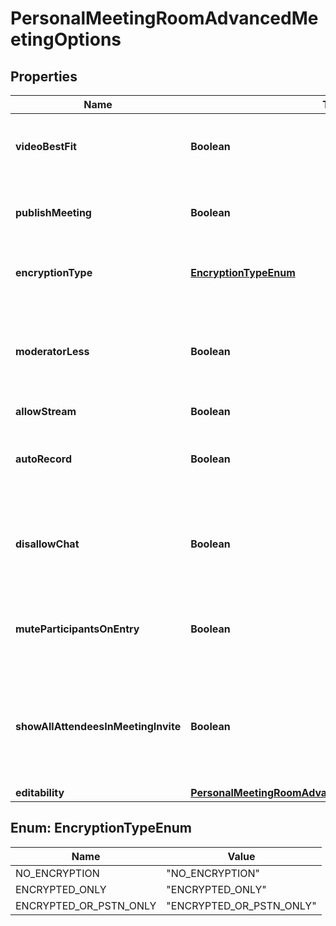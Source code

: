 
# PersonalMeetingRoomAdvancedMeetingOptions

## Properties
Name | Type | Description | Notes
------------ | ------------- | ------------- | -------------
**videoBestFit** | **Boolean** | Same user ID as passed in path parameter. |  [optional]
**publishMeeting** | **Boolean** | Same user ID as passed in path parameter. |  [optional]
**encryptionType** | [**EncryptionTypeEnum**](#EncryptionTypeEnum) | How this meeting is to be encrypted. |  [optional]
**moderatorLess** | **Boolean** | If set require that a user enter&#39;s a moderator passcode to start meeting. |  [optional]
**allowStream** | **Boolean** | null |  [optional]
**autoRecord** | **Boolean** | By default start recording anytime 2 or more join this room. |  [optional]
**disallowChat** | **Boolean** | If set, disable the ability to send chat message within this meeting. |  [optional]
**muteParticipantsOnEntry** | **Boolean** | If set, force each joining participant to be muted. |  [optional]
**showAllAttendeesInMeetingInvite** | **Boolean** | When sending email invitations, include the exhaustive list of invited people. |  [optional]
**editability** | [**PersonalMeetingRoomAdvancedMeetingOptionsEditability**](PersonalMeetingRoomAdvancedMeetingOptionsEditability.md) |  |  [optional]


<a name="EncryptionTypeEnum"></a>
## Enum: EncryptionTypeEnum
Name | Value
---- | -----
NO_ENCRYPTION | &quot;NO_ENCRYPTION&quot;
ENCRYPTED_ONLY | &quot;ENCRYPTED_ONLY&quot;
ENCRYPTED_OR_PSTN_ONLY | &quot;ENCRYPTED_OR_PSTN_ONLY&quot;




